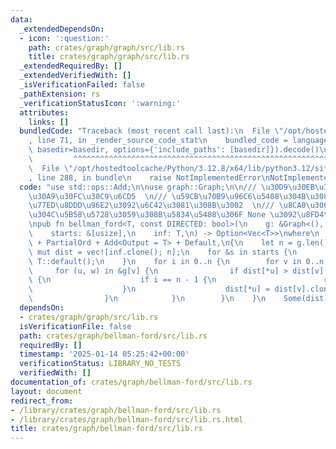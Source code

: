 ```yaml
---
data:
  _extendedDependsOn:
  - icon: ':question:'
    path: crates/graph/graph/src/lib.rs
    title: crates/graph/graph/src/lib.rs
  _extendedRequiredBy: []
  _extendedVerifiedWith: []
  _isVerificationFailed: false
  _pathExtension: rs
  _verificationStatusIcon: ':warning:'
  attributes:
    links: []
  bundledCode: "Traceback (most recent call last):\n  File \"/opt/hostedtoolcache/Python/3.12.8/x64/lib/python3.12/site-packages/onlinejudge_verify/documentation/build.py\"\
    , line 71, in _render_source_code_stat\n    bundled_code = language.bundle(stat.path,\
    \ basedir=basedir, options={'include_paths': [basedir]}).decode()\n          \
    \         ^^^^^^^^^^^^^^^^^^^^^^^^^^^^^^^^^^^^^^^^^^^^^^^^^^^^^^^^^^^^^^^^^^^^^^^^^^^^^^^^^\n\
    \  File \"/opt/hostedtoolcache/Python/3.12.8/x64/lib/python3.12/site-packages/onlinejudge_verify/languages/rust.py\"\
    , line 288, in bundle\n    raise NotImplementedError\nNotImplementedError\n"
  code: "use std::ops::Add;\n\nuse graph::Graph;\n\n/// \u30D9\u30EB\u30DE\u30F3\u30D5\
    \u30A9\u30FC\u30C9\u6CD5  \n/// \u59CB\u70B9\u96C6\u5408\u304B\u3089\u306E\u6700\
    \u77ED\u8DDD\u96E2\u3092\u6C42\u3081\u308B\u3002  \n/// \u8CA0\u306E\u9589\u8DEF\
    \u304C\u5B58\u5728\u3059\u308B\u5834\u5408\u306F None \u3092\u8FD4\u3059\u3002\
    \npub fn bellman_ford<T, const DIRECTED: bool>(\n    g: &Graph<(), T, DIRECTED>,\n\
    \    starts: &[usize],\n    inf: T,\n) -> Option<Vec<T>>\nwhere\n    T: Clone\
    \ + PartialOrd + Add<Output = T> + Default,\n{\n    let n = g.len();\n    let\
    \ mut dist = vec![inf.clone(); n];\n    for &s in starts {\n        dist[s] =\
    \ T::default();\n    }\n    for i in 0..n {\n        for v in 0..n {\n       \
    \     for (u, w) in &g[v] {\n                if dist[*u] > dist[v].clone() + w.clone()\
    \ {\n                    if i == n - 1 {\n                        return None;\n\
    \                    }\n                    dist[*u] = dist[v].clone() + w.clone();\n\
    \                }\n            }\n        }\n    }\n    Some(dist)\n}\n"
  dependsOn:
  - crates/graph/graph/src/lib.rs
  isVerificationFile: false
  path: crates/graph/bellman-ford/src/lib.rs
  requiredBy: []
  timestamp: '2025-01-14 05:25:42+00:00'
  verificationStatus: LIBRARY_NO_TESTS
  verifiedWith: []
documentation_of: crates/graph/bellman-ford/src/lib.rs
layout: document
redirect_from:
- /library/crates/graph/bellman-ford/src/lib.rs
- /library/crates/graph/bellman-ford/src/lib.rs.html
title: crates/graph/bellman-ford/src/lib.rs
---
```

